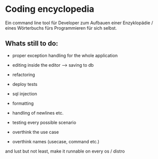 # Coding encyclopedia
  
Ein command line tool für Developer zum Aufbauen einer Enzyklopädie / eines Wörterbuchs fürs Programmieren für sich selbst.

## Whats still to do:  
- proper exception handling for the whole application  
- editing inside the editor --> saving to db  
- refactoring
- deploy tests  
- sql injection
- formatting
- handling of newlines etc. 
 
- testing every possible scenario  
- overthink the use case  
- overthink names (usecase, command etc.) 

and lust but not least, make it runnable on every os / distro 